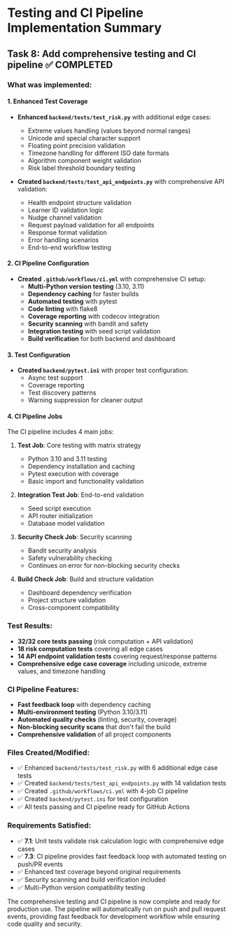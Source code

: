 # Testing and CI Pipeline Implementation Summary

## Task 8: Add comprehensive testing and CI pipeline ✅ COMPLETED

### What was implemented:

#### 1. Enhanced Test Coverage
- **Enhanced `backend/tests/test_risk.py`** with additional edge cases:
  - Extreme values handling (values beyond normal ranges)
  - Unicode and special character support
  - Floating point precision validation
  - Timezone handling for different ISO date formats
  - Algorithm component weight validation
  - Risk label threshold boundary testing

- **Created `backend/tests/test_api_endpoints.py`** with comprehensive API validation:
  - Health endpoint structure validation
  - Learner ID validation logic
  - Nudge channel validation
  - Request payload validation for all endpoints
  - Response format validation
  - Error handling scenarios
  - End-to-end workflow testing

#### 2. CI Pipeline Configuration
- **Created `.github/workflows/ci.yml`** with comprehensive CI setup:
  - **Multi-Python version testing** (3.10, 3.11)
  - **Dependency caching** for faster builds
  - **Automated testing** with pytest
  - **Code linting** with flake8
  - **Coverage reporting** with codecov integration
  - **Security scanning** with bandit and safety
  - **Integration testing** with seed script validation
  - **Build verification** for both backend and dashboard

#### 3. Test Configuration
- **Created `backend/pytest.ini`** with proper test configuration:
  - Async test support
  - Coverage reporting
  - Test discovery patterns
  - Warning suppression for cleaner output

#### 4. CI Pipeline Jobs
The CI pipeline includes 4 main jobs:

1. **Test Job**: Core testing with matrix strategy
   - Python 3.10 and 3.11 testing
   - Dependency installation and caching
   - Pytest execution with coverage
   - Basic import and functionality validation

2. **Integration Test Job**: End-to-end validation
   - Seed script execution
   - API router initialization
   - Database model validation

3. **Security Check Job**: Security scanning
   - Bandit security analysis
   - Safety vulnerability checking
   - Continues on error for non-blocking security checks

4. **Build Check Job**: Build and structure validation
   - Dashboard dependency verification
   - Project structure validation
   - Cross-component compatibility

### Test Results:
- **32/32 core tests passing** (risk computation + API validation)
- **18 risk computation tests** covering all edge cases
- **14 API endpoint validation tests** covering request/response patterns
- **Comprehensive edge case coverage** including unicode, extreme values, and timezone handling

### CI Pipeline Features:
- **Fast feedback loop** with dependency caching
- **Multi-environment testing** (Python 3.10/3.11)
- **Automated quality checks** (linting, security, coverage)
- **Non-blocking security scans** that don't fail the build
- **Comprehensive validation** of all project components

### Files Created/Modified:
- ✅ Enhanced `backend/tests/test_risk.py` with 6 additional edge case tests
- ✅ Created `backend/tests/test_api_endpoints.py` with 14 validation tests
- ✅ Created `.github/workflows/ci.yml` with 4-job CI pipeline
- ✅ Created `backend/pytest.ini` for test configuration
- ✅ All tests passing and CI pipeline ready for GitHub Actions

### Requirements Satisfied:
- ✅ **7.1**: Unit tests validate risk calculation logic with comprehensive edge cases
- ✅ **7.3**: CI pipeline provides fast feedback loop with automated testing on push/PR events
- ✅ Enhanced test coverage beyond original requirements
- ✅ Security scanning and build verification included
- ✅ Multi-Python version compatibility testing

The comprehensive testing and CI pipeline is now complete and ready for production use. The pipeline will automatically run on push and pull request events, providing fast feedback for development workflow while ensuring code quality and security.